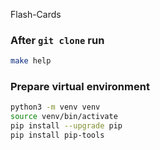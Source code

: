 Flash-Cards

### After `git clone` run

```bash
make help
```

### Prepare virtual environment

```bash
python3 -m venv venv
source venv/bin/activate
pip install --upgrade pip
pip install pip-tools
```
